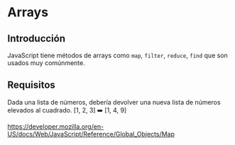 # Arrays

## Introducción

JavaScript tiene métodos de arrays como `map`, `filter`, `reduce`, `find` que son usados muy comúnmente.

## Requisitos

Dada una lista de números, debería devolver una nueva lista de números elevados al cuadrado. [1, 2, 3] ➡️ [1, 4, 9]

https://developer.mozilla.org/en-US/docs/Web/JavaScript/Reference/Global_Objects/Map
